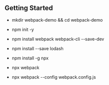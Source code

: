 ## Getting Started

- mkdir webpack-demo && cd webpack-demo
- npm init -y
- npm install webpack webpack-cli --save-dev
- npm install --save lodash

- npm install -g npx
- npx webpack

- npx webpack --config webpack.config.js
